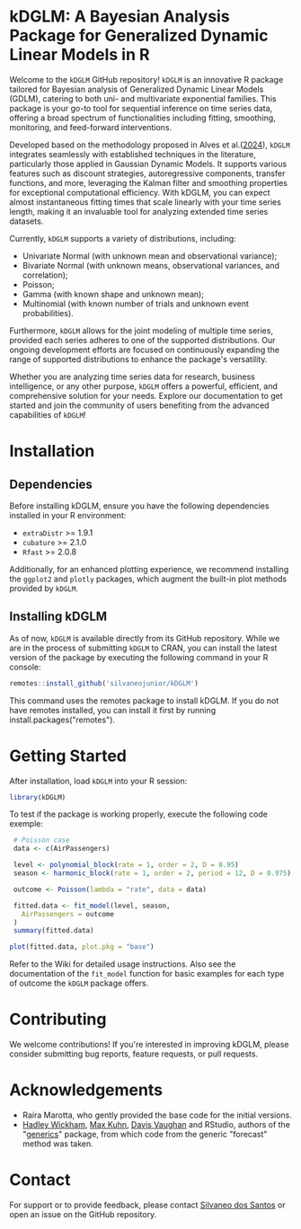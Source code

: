# kDGLM: A Bayesian Analysis Package for Generalized Dynamic Linear Models in R

Welcome to the `kDGLM` GitHub repository! `kDGLM` is an innovative R package tailored for Bayesian analysis of Generalized Dynamic Linear Models (GDLM), catering to both uni- and multivariate exponential families. This package is your go-to tool for sequential inference on time series data, offering a broad spectrum of functionalities including fitting, smoothing, monitoring, and feed-forward interventions.

Developed based on the methodology proposed in Alves et al.([2024](https://doi.org/10.48550/arXiv.2201.05387)), `kDGLM` integrates seamlessly with established techniques in the literature, particularly those applied in Gaussian Dynamic Models. It supports various features such as discount strategies, autoregressive components, transfer functions, and more, leveraging the Kalman filter and smoothing properties for exceptional computational efficiency. With kDGLM, you can expect almost instantaneous fitting times that scale linearly with your time series length, making it an invaluable tool for analyzing extended time series datasets.

Currently, `kDGLM`  supports a variety of distributions, including:

- Univariate Normal (with unknown mean and observational variance);
- Bivariate Normal (with unknown means, observational variances, and correlation);
- Poisson;
- Gamma (with known shape and unknown mean);
- Multinomial (with known number of trials and unknown event probabilities).
  
Furthermore, `kDGLM`  allows for the joint modeling of multiple time series, provided each series adheres to one of the supported distributions. Our ongoing development efforts are focused on continuously expanding the range of supported distributions to enhance the package's versatility.

Whether you are analyzing time series data for research, business intelligence, or any other purpose, `kDGLM`  offers a powerful, efficient, and comprehensive solution for your needs. Explore our documentation to get started and join the community of users benefiting from the advanced capabilities of `kDGLM`!

# Installation
## Dependencies
Before installing kDGLM, ensure you have the following dependencies installed in your R environment:

- `extraDistr` >= 1.9.1
- `cubature` >= 2.1.0
- `Rfast` >= 2.0.8

Additionally, for an enhanced plotting experience, we recommend installing the `ggplot2` and `plotly` packages, which augment the built-in plot methods provided by `kDGLM`.

## Installing kDGLM
As of now, `kDGLM` is available directly from its GitHub repository. While we are in the process of submitting `kDGLM` to CRAN, you can install the latest version of the package by executing the following command in your R console:

```r
remotes::install_github('silvaneojunior/kDGLM')
```

This command uses the remotes package to install kDGLM. If you do not have remotes installed, you can install it first by running install.packages("remotes").

# Getting Started
After installation, load `kDGLM` into your R session:

```r
library(kDGLM)
```

To test if the package is working properly, execute the following code exemple:

```r
 # Poisson case
 data <- c(AirPassengers)

 level <- polynomial_block(rate = 1, order = 2, D = 0.95)
 season <- harmonic_block(rate = 1, order = 2, period = 12, D = 0.975)

 outcome <- Poisson(lambda = "rate", data = data)

 fitted.data <- fit_model(level, season,
   AirPassengers = outcome
 )
 summary(fitted.data)

plot(fitted.data, plot.pkg = "base")
```

Refer to the Wiki for detailed usage instructions. Also see the documentation of the `fit_model` function for basic examples for each type of outcome the `kDGLM` package offers.

# Contributing

We welcome contributions! If you're interested in improving kDGLM, please consider submitting bug reports, feature requests, or pull requests.

# Acknowledgements

- Raíra Marotta, who gently provided the base code for the initial versions.
- [Hadley Wickham](hadley@rstudio.com), [Max Kuhn](max@rstudio.com), [Davis Vaughan](davis@rstudio.com) and RStudio, authors of the "[generics](https://github.com/r-lib/generics)" package, from which code from the generic "forecast" method was taken.

# Contact
For support or to provide feedback, please contact [Silvaneo dos Santos](silvaneo@dme.ufrj.br) or open an issue on the GitHub repository.
